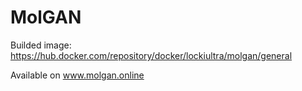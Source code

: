 # MolGAN

Builded image: https://hub.docker.com/repository/docker/lockiultra/molgan/general

Available on www.molgan.online
